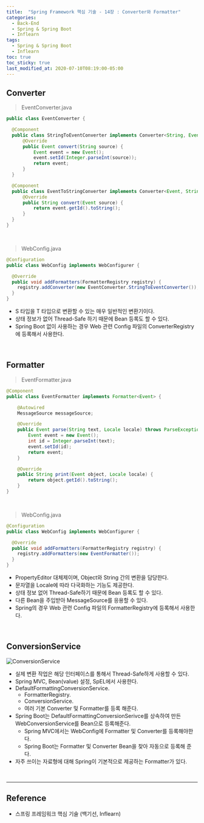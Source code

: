 ```yaml
---
title:  "Spring Framework 핵심 기술 - 14장 : Converter와 Formatter"
categories:
  - Back-End
  - Spring & Spring Boot
  - Inflearn
tags:
  - Spring & Spring Boot
  - Inflearn
toc: true
toc_sticky: true
last_modified_at: 2020-07-10T08:19:00-05:00
---
```



## Converter

> EventConverter.java

```java
public class EventConverter {

  @Component
  public class StringToEventConverter implements Converter<String, Event> {
      @Override
      public Event convert(String source) {
          Event event = new Event();
          event.setId(Integer.parseInt(source));
          return event;
      }
  }

  @Component
  public class EventToStringConverter implements Converter<Event, String> {
      @Override
      public String convert(Event source) {
          return event.getId().toString();
      }
  }
}
```

<br>

> WebConfig.java

```java
@Configuration
public class WebConfig implements WebConfigurer {

  @Override
  public void addFormatters(FormatterRegistry registry) {
    registry.addConverter(new EventConverter.StringToEventConverter());
  }
}
```

* S 타입을 T 타입으로 변환할 수 있는 매우 일반적인 변환기이다.
* 상태 정보가 없어 Thread-Safe 하기 때문에 Bean 등록도 할 수 있다.
* Spring Boot 없이 사용하는 경우 Web 관련 Config 파일의 ConverterRegistry에 등록해서 사용한다.

<br>

## Formatter

> EventFormatter.java

```java
@Component
public class EventFormatter implements Formatter<Event> {

    @Autowired
    MessageSource messageSource;

    @Override
    public Event parse(String text, Locale locale) throws ParseException {
        Event event = new Event();
        int id = Integer.parseInt(text);
        event.setId(id);
        return event;
    }

    @Override
    public String print(Event object, Locale locale) {
        return object.getId().toString();
    }
}
```

<br>

> WebConfig.java

```java
@Configuration
public class WebConfig implements WebConfigurer {

  @Override
  public void addFormatters(FormatterRegistry registry) {
    registry.addFormatters(new EventFormatter());
  }
}
```

* PropertyEditor 대체제이며, Object와 String 간의 변환을 담당한다.
* 문자열을 Locale에 따라 다국화하는 기능도 제공한다.
* 상태 정보 없어 Thread-Safe하기 때문에 Bean 등록도 할 수 있다.
* 다른 Bean을 주입받아 MessageSource를 응용할 수 있다.
* Spring의 경우 Web 관련 Config 파일의 FormatterRegistry에 등록해서 사용한다.

<br>

## ConversionService

![ConversionService](https://user-images.githubusercontent.com/56240505/80094846-ee274000-85a1-11ea-9d75-849e43a08e59.png)

* 실제 변환 작업은 해당 인터페이스를 통해서 Thread-Safe하게 사용할 수 있다.
* Spring MVC, Bean(value) 설정, SpEL에서 사용한다.
* DefaultFormattingConversionService.
	* FormatterRegistry.
	* ConversionService.
	* 여러 기본 Converter 및 Formatter를 등록 해준다.
* Spring Boot는 DefaultFormattingConversionSerivce를 상속하여 만든 WebConversionService를 Bean으로 등록해준다.
  * Spring MVC에서는 WebConfig에 Formatter 및 Converter를 등록해야한다.
  * Spring Boot는 Formatter 및 Converter Bean을 찾아 자동으로 등록해 준다.
* 자주 쓰이는 자료형에 대해 Spring이 기본적으로 제공하는 Formatter가 있다.

<br>

---

## Reference

*	스프링 프레임워크 핵심 기술 (백기선, Inflearn)
